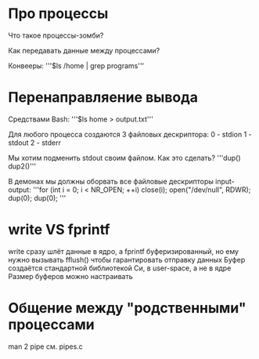 # Про процессы

Что такое процессы-зомби?

Как передавать данные между процессами?

Конвееры:
'''$ls /home | grep programs'''


# Перенаправляение вывода
Средствами Bash:
'''$ls home > output.txt'''

Для любого процесса создаются 3 файловых дескриптора:
0 - stdion
1 - stdout
2 - stderr

Мы хотим подменить stdout своим файлом. Как это сделать?
'''dup()
dup2()'''

В демонах мы должны оборвать все файловые дескрипторы input-output:
'''for (int i = 0; i < NR_OPEN; ++i)
    close(i);
open("/dev/null", RDWR);
dup(0);
dup(0);
'''

# write VS fprintf
write сразу шлёт данные в ядро, а fprintf буферизированный, но ему нужно вызывать fflush() чтобы гарантировать отправку данных
Буфер создаётся стандартной библиотекой Си, в user-space, а не в ядре
Размер буферов можно настраивать 

# Общение между "родственными" процессами
man 2 pipe
см. pipes.c


